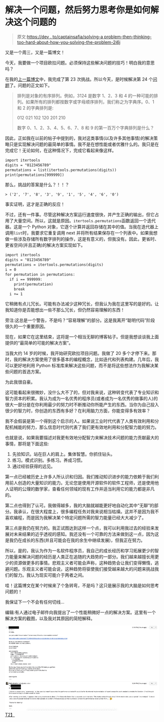 # 解决一个问题，然后努力思考你是如何解决这个问题的

> 原文:[https://dev . to/captainsafia/solving-a problem-then-thinking-too-hard-about-how-you-solving-the-problem-2i6j](https://dev.to/captainsafia/solving-a-problem-then-thinking-too-hard-about-how-you-solved-the-problem-2i6j)

又是一个周三，又是一篇博文！

今天，我要做一个项目欧拉问题。必须保持这些解决问题的技巧！明白我的意思吗？

在我的[上一篇博文](https://dev.to/captainsafia/problem-solving-with-safia-the-optimizersdilemma-1342-temp-slug-6341914)中，我完成了第 23 次挑战。所以今天，是时候解决第 24 个[问题](https://projecteuler.net/problem=24)了。问题的正文如下。

> 排列是对象的有序排列。例如，3124 是数字 1、2、3 和 4 的一种可能的排列。如果所有的排列都按数字或字母顺序排列，我们称之为字典序。0、1 和 2 的字典排列是:
> 
> 012 021 102 120 201 210
> 
> 数字 0、1、2、3、4、5、6、7、8 和 9 的第一百万个字典排列是什么？

因此，正如我在以前的帖子中提到的，我对这类事情(以及许多其他事情)的解决策略只是实现解决问题的最简单的事情。我不是在想性能或者优雅什么的。我只是在完成它！无论如何，在这种情况下，完成它看起来像这样。

```
import itertools
digits = "0123456789"
permutations = list(itertools.permutations(digits))
print(permutations[999999]) 
```

那么，挑战的答案是什么？！！？

```
> ('2', '7', '8', '3', '9', '1', '5', '4', '6', '0') 
```

事实证明，这才是正确的反应！

不过，还有一件事。尽管这种解决方案运行速度很快，并产生正确的输出，但它占用了大量空间。所以，这就是原因。`itertools.permutations`函数返回一个迭代器。这是一个 Python 对象，它逐个计算并返回存储在其中的值。当我在迭代器上调用`list`时，我要求它重复调用 next 并将所有结果保存在一个列表中。如果我想做一些涉及存储所有数字排列的操作，这是有意义的，但我没有。因此，更省时、更省空间(并且正确)的解决方案实现如下。

```
import itertools
digits = "0123456789"
permutations = itertools.permutations(digits)
i = 0
for permutation in permutations:
  if i == 999999:
    print(permutation)
    break
  i += 1 
```

它稍微有点儿冗长。可能有办法减少这种冗长，但我认为我在这里写的是好的。让我知道你是否能想出一些不那么冗长，但仍然容易理解的东西！

旁注:这总是一个警告，不是吗？“容易理解”的部分。这是我离开“聪明代码”阶段很久的一个重要原因。

现在，如果它在这里结束，这将是一个相当无聊的博客帖子。但是我想谈谈我上面提供的“最简单的可能的解决方案”。

当我大约 14 岁的时候，我开始研究欧拉项目问题。我做了 20 多个才停下来。那时，我的解决方案使用了很多基本的编程概念，比如迭代和列表构建。几年后，我可以更好地利用 Python 标准库来解决这些问题，而不是将这些想法作为我解决某些问题的首选方案。

为此我很自豪。

这可能看起来很微妙，没什么大不了的，但对我来说，这种转变代表了专业知识和智力资本的积累。我认为成为一名优秀的程序员(或者成为一名优秀的做事的人)的很大一部分是在你利用最少的努力时不断推动你所能产生的东西。当你为自己投入很少的智力时，你创造的东西有多好？在利用脑力方面，你能变得多有效率？

我不会假装是第一个得到这个启示的人。如果说工业时代代表了人类有效利用和分配机械能的努力，那么信息时代则代表了我们更有效地利用和分配智力能的努力。

也就是说，如果我要描述对我更有效地分配智力来解决技术问题的能力贡献最大的事情，那将是下面这些:

1.  先验知识。站在巨人的肩上。集体智慧。你抓住钻头。
2.  练习。模式识别。多练习。养成习惯。
3.  通过经验获得的远见。

第一点已经被历史上许多人所认识和归因。我们推动知识进步的能力依赖于我们利用前人创造的大量知识的能力。无论您是使用开源软件的软件工程师，还是使用他人证明的公理的数学家，查看任何领域的现有工作并适当利用它的能力都是非凡的。

第二点也得到了认可。我做得越多，我的大脑就越能更好地自动化其中“无聊”的部分。我承认，在很大程度上，很多编程任务对我来说相当枯燥。这并不是因为我不喜欢编程，而是因为我解决某个特定问题所需的智力能量已经大大减少了。

第三点是我仍在努力的。我正试图达到这样一个点，我可以利用我过去的经验来发展对未来结果的近乎透视的感知。我还没有一个可靠的方法来做到这一点，因为这是我仍在成长的东西(并且可能会在我的余生中继续发展)，但我正在努力。

所以，是的，我认为作为一名软件程序员，我自己的成长经历和学习拓展更少的智力能量来解决问题的经历是人类正在追随的大趋势的一部分。我们越来越擅长用更少的资源做更多的事情。悲观主义者可能会声称，这种趋势会让我们变得懒惰，逃避问题。乐观主义者可能会说，这种趋势将驱使我们接受越来越大的问题来挑战我们的智力。我认为现实可能介于两者之间。

哇！这篇博文在某个时候来了个急转弯，不是吗？这只是展示我的大脑是如何思考问题的！

我保证下一个不会有任何切线…

编辑:有人通过电子邮件向我提出了一个性能稍微好一点的解决方案。这里有一个解决方案的截图，以及我对其原因的简短解释。

[![](img/4a1d8cfb0b3db3533c81ac02039abe0d.png)T2】](https://res.cloudinary.com/practicaldev/image/fetch/s--BjiFdSG3--/c_limit%2Cf_auto%2Cfl_progressive%2Cq_auto%2Cw_880/https://cldup.com/mNcHKlGwRD.png)